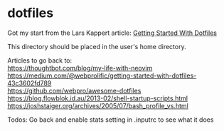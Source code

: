 # dotfiles
Got my start from the Lars Kappert article: [Getting Started With Dotfiles](https://github.com/ishan-gaur/dotfiles.git)

This directory should be placed in the user's home directory.

Articles to go back to: \
https://thoughtbot.com/blog/my-life-with-neovim \
https://medium.com/@webprolific/getting-started-with-dotfiles-43c3602fd789 \
https://github.com/webpro/awesome-dotfiles \
https://blog.flowblok.id.au/2013-02/shell-startup-scripts.html \
https://joshstaiger.org/archives/2005/07/bash_profile_vs.html

Todos:
Go back and enable stats setting in .inputrc to see what it does
